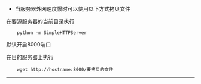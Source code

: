 - 当服务器外网速度慢时可以使用以下方式拷贝文件

在要源服务器的当前目录执行

```
	python -m SimpleHTTPServer
```
默认开启8000端口

在目的服务器上执行

```
	wget http://hostname:8000/要拷贝的文件
```
---